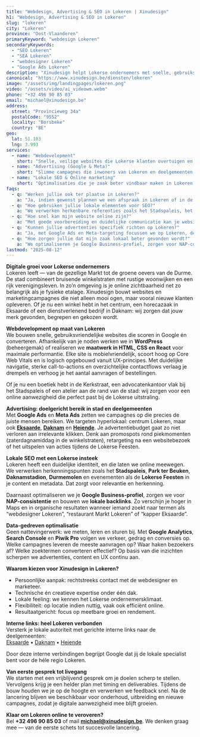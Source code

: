 ```yaml
---
title: "Webdesign, Advertising & SEO in Lokeren | Xinudesign"
h1: "Webdesign, Advertising & SEO in Lokeren"
slug: "lokeren"
city: "Lokeren"
province: "Oost-Vlaanderen"
primaryKeyword: "webdesign Lokeren"
secondaryKeywords:
  - "SEO Lokeren"
  - "SEA Lokeren"
  - "webdesigner Lokeren"
  - "Google Ads Lokeren"
description: "Xinudesign helpt Lokerse ondernemers met snelle, gebruiksvriendelijke websites, doelgerichte advertentiecampagnes en SEO-strategieën die inspelen op de troeven van de stad."
canonical: "https://www.xinudesign.be/diensten/lokeren"
image: "/assets/img/landingpages/lokeren.png"
video: "/assets/video/ai_videowm.webm"
phone: "+32 496 90 85 03"
email: "michael@xinudesign.be"
address:
  street: "Provincieweg 34a"
  postalCode: "9552"
  locality: "Borsbeke"
  country: "BE"
geo:
  lat: 51.103
  lng: 3.993
services:
  - name: "Webdevelopment"
    short: "Snelle, veilige websites die Lokerse klanten overtuigen en converteren."
  - name: "Advertising (Google & Meta)"
    short: "Slimme campagnes die inwoners van Lokeren en deelgemeenten gericht bereiken."
  - name: "Lokale SEO & Online marketing"
    short: "Optimalisaties die je zaak beter vindbaar maken in Lokeren en omgeving."
faqs:
  - q: "Werken jullie ook ter plaatse in Lokeren?"
    a: "Ja, indien gewenst plannen we een afspraak in Lokeren of in de regio, maar online meetings zijn ook mogelijk voor snelle opvolging."
  - q: "Hoe gebruiken jullie lokale elementen voor SEO?"
    a: "We verwerken herkenbare referenties zoals het Stadspaleis, het Park ter Beuken, de Durme en evenementen zoals de Lokerse Feesten in teksten, meta-data en visuals."
  - q: "Hoe snel kan mijn website online zijn?"
    a: "Met goede voorbereiding en duidelijke communicatie kan je website doorgaans binnen 2 tot 4 weken live gaan."
  - q: "Kunnen jullie advertenties specifiek richten op Lokeren?"
    a: "Ja, met Google Ads en Meta-targeting focussen we op Lokeren, de deelgemeenten en omliggende regio's."
  - q: "Hoe zorgen jullie dat mijn zaak lokaal beter gevonden wordt?"
    a: "We optimaliseren je Google Business-profiel, zorgen voor NAP-consistentie en bouwen lokale backlinks rond zoekwoorden zoals 'webdesigner Lokeren'."
lastmod: "2025-08-12"
---
```


**Digitale groei voor Lokerse ondernemers**  
Lokeren leeft — van de gezellige Markt tot de groene oevers van de Durme. De stad combineert bruisende winkelstraten met rustige woonwijken en een rijk verenigingsleven. In zo’n omgeving is je online zichtbaarheid net zo belangrijk als je fysieke etalage. Xinudesign bouwt websites en marketingcampagnes die niet alleen mooi ogen, maar vooral nieuwe klanten opleveren. Of je nu een winkel hebt in het centrum, een horecazaak in Eksaarde of een dienstverlenend bedrijf in Daknam: wij zorgen dat jouw merk gevonden, begrepen en gekozen wordt.

**Webdevelopment op maat van Lokeren**  
We bouwen snelle, gebruiksvriendelijke websites die scoren in Google én converteren. Afhankelijk van je noden werken we in **WordPress** (beheergemak) of realiseren we **maatwerk in HTML, CSS en React** voor maximale performantie. Elke site is mobielvriendelijk, scoort hoog op Core Web Vitals en is logisch opgebouwd vanuit UX-principes. Met duidelijke navigatie, sterke call-to-actions en overzichtelijke contactflows verlaag je drempels en verhoog je het aantal aanvragen of bestellingen.

Of je nu een boetiek hebt in de Kerkstraat, een advocatenkantoor vlak bij het Stadspaleis of een atelier aan de rand van de stad: wij zorgen voor een online aanwezigheid die perfect past bij de Lokerse uitstraling.

**Advertising: doelgericht bereik in stad en deelgemeenten**  
Met **Google Ads** en **Meta Ads** zetten we campagnes op die precies de juiste mensen bereiken. We targeten hyperlokaal: centrum Lokeren, maar ook **[Eksaarde](/diensten/eksaarde)**, **[Daknam](/diensten/daknam)** en **[Heiende](/diensten/heiende)**. Je advertentiebudget gaat zo niet verloren aan irrelevante klikken. Denk aan promospots rond piekmomenten (zaterdagnamiddag in de winkelstraten), retargeting na een websitebezoek of het uitspelen van acties tijdens de Lokerse Feesten.

**Lokale SEO met een Lokerse insteek**  
Lokeren heeft een duidelijke identiteit, en die laten we online meewegen. We verwerken herkenningspunten zoals het **Stadspaleis**, **Park ter Beuken**, **Daknamstadion**, **Durmemolen** en evenementen als de **Lokerse Feesten** in je content en metadata. Dat zorgt voor relevantie en herkenning.

Daarnaast optimaliseren we je **Google Business-profiel**, zorgen we voor **NAP-consistentie** en bouwen we **lokale backlinks**. Zo verschijn je hoger in Maps en in organische resultaten wanneer iemand zoekt naar termen als “webdesigner Lokeren”, “restaurant Markt Lokeren” of “kapper Eksaarde”.

**Data-gedreven optimalisatie**  
Geen nattevingerwerk: we meten, leren en sturen bij. Met **Google Analytics**, **Search Console** en **Piwik Pro** volgen we verkeer, gedrag en conversies op. Welke campagnes leveren de meeste aanvragen op? Waar haken bezoekers af? Welke zoektermen converteren effectief? Op basis van die inzichten scherpen we advertenties, content en UX continu aan.

**Waarom kiezen voor Xinudesign in Lokeren?**

- Persoonlijke aanpak: rechtstreeks contact met de webdesigner en marketeer.
- Technische én creatieve expertise onder één dak.
- Lokale feeling: we kennen het Lokerse ondernemersklimaat.
- Flexibiliteit: op locatie indien nuttig, vaak ook efficiënt online.
- Resultaatgericht: focus op meetbare groei en rendement.

**Interne links: heel Lokeren verbonden**  
Versterk je lokale autoriteit met gerichte interne links naar de deelgemeenten:  
[Eksaarde](/diensten/eksaarde) • [Daknam](/diensten/daknam) • [Heiende](/diensten/heiende)

Door deze interne verbindingen begrijpt Google dat jij de lokale specialist bent voor de héle regio Lokeren.

**Van eerste gesprek tot livegang**  
We starten met een vrijblijvend gesprek om je doelen scherp te stellen. Vervolgens krijg je een helder plan met timing en deliverables. Tijdens de bouw houden we je op de hoogte en verwerken we feedback snel. Na de lancering blijven we beschikbaar voor onderhoud, uitbreiding en nieuwe campagnes, zodat je digitale aanwezigheid mee blijft groeien.

**Klaar om Lokeren online te veroveren?**  
Bel **+32 496 90 85 03** of mail **[michael@xinudesign.be](mailto:michael@xinudesign.be)**. We denken graag mee — van de eerste schets tot succesvolle lancering.
